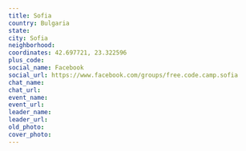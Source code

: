 ```yaml
---
title: Sofia
country: Bulgaria
state: 
city: Sofia
neighborhood: 
coordinates: 42.697721, 23.322596
plus_code:
social_name: Facebook
social_url: https://www.facebook.com/groups/free.code.camp.sofia
chat_name:
chat_url:
event_name:
event_url:
leader_name:
leader_url:
old_photo: 
cover_photo:
---
```


